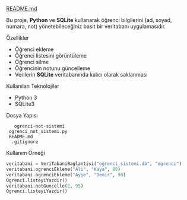 [README.md](https://github.com/user-attachments/files/21780550/README.md)


Bu proje, **Python** ve **SQLite** kullanarak öğrenci bilgilerini (ad, soyad, numara, not) yönetebileceğiniz basit bir veritabanı uygulamasıdır.

 Özellikler
- Öğrenci ekleme
- Öğrenci listesini görüntüleme
- Öğrenci silme
- Öğrencinin notunu güncelleme
- Verilerin **SQLite** veritabanında kalıcı olarak saklanması

 Kullanılan Teknolojiler
- Python 3
- SQLite3

Dosya Yapısı
```
   ogrenci-not-sistemi
 ogrenci_not_sistemi.py  
 README.md                
  .gitignore               
```

 Kullanım Örneği
```python
veritabani = VeriTabaniBaglantisi("ogrenci_sistemi.db", "ogrenci")
veritabani.ogrenciEkleme("Ali", "Kaya", 80)
veritabani.ogrenciEkleme("Ayşe", "Demir", 90)
Ogrenci.listeyiYazdir()
veritabani.notGuncelle(2, 95)
Ogrenci.listeyiYazdir()
```


